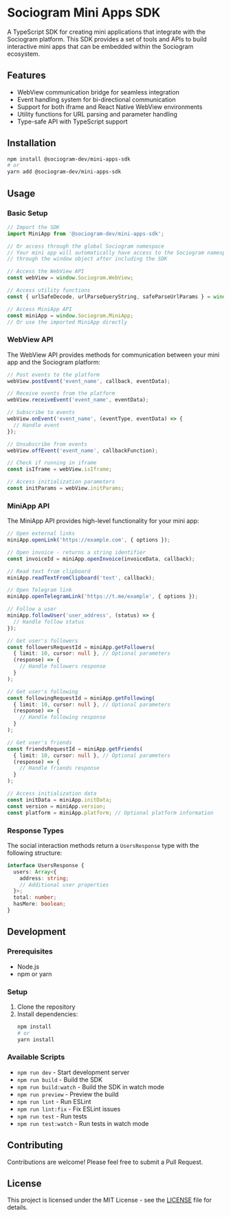 # Sociogram Mini Apps SDK

A TypeScript SDK for creating mini applications that integrate with the Sociogram platform. This SDK provides a set of tools and APIs to build interactive mini apps that can be embedded within the Sociogram ecosystem.

## Features

- WebView communication bridge for seamless integration
- Event handling system for bi-directional communication
- Support for both iframe and React Native WebView environments
- Utility functions for URL parsing and parameter handling
- Type-safe API with TypeScript support

## Installation

```bash
npm install @sociogram-dev/mini-apps-sdk
# or
yarn add @sociogram-dev/mini-apps-sdk
```

## Usage

### Basic Setup

```typescript
// Import the SDK
import MiniApp from '@sociogram-dev/mini-apps-sdk';

// Or access through the global Sociogram namespace
// Your mini app will automatically have access to the Sociogram namespace
// through the window object after including the SDK

// Access the WebView API
const webView = window.Sociogram.WebView;

// Access utility functions
const { urlSafeDecode, urlParseQueryString, safeParseUrlParams } = window.Sociogram.Utils;

// Access MiniApp API
const miniApp = window.Sociogram.MiniApp;
// Or use the imported MiniApp directly
```

### WebView API

The WebView API provides methods for communication between your mini app and the Sociogram platform:

```typescript
// Post events to the platform
webView.postEvent('event_name', callback, eventData);

// Receive events from the platform
webView.receiveEvent('event_name', eventData);

// Subscribe to events
webView.onEvent('event_name', (eventType, eventData) => {
  // Handle event
});

// Unsubscribe from events
webView.offEvent('event_name', callbackFunction);

// Check if running in iframe
const isIframe = webView.isIframe;

// Access initialization parameters
const initParams = webView.initParams;
```

### MiniApp API

The MiniApp API provides high-level functionality for your mini app:

```typescript
// Open external links
miniApp.openLink('https://example.com', { options });

// Open invoice - returns a string identifier
const invoiceId = miniApp.openInvoice(invoiceData, callback);

// Read text from clipboard
miniApp.readTextFromClipboard('text', callback);

// Open Telegram link
miniApp.openTelegramLink('https://t.me/example', { options });

// Follow a user
miniApp.followUser('user_address', (status) => {
  // Handle follow status
});

// Get user's followers
const followersRequestId = miniApp.getFollowers(
  { limit: 10, cursor: null }, // Optional parameters
  (response) => {
    // Handle followers response
  }
);

// Get user's following
const followingRequestId = miniApp.getFollowing(
  { limit: 10, cursor: null }, // Optional parameters
  (response) => {
    // Handle following response
  }
);

// Get user's friends
const friendsRequestId = miniApp.getFriends(
  { limit: 10, cursor: null }, // Optional parameters
  (response) => {
    // Handle friends response
  }
);

// Access initialization data
const initData = miniApp.initData;
const version = miniApp.version;
const platform = miniApp.platform; // Optional platform information
```

### Response Types

The social interaction methods return a `UsersResponse` type with the following structure:

```typescript
interface UsersResponse {
  users: Array<{
    address: string;
    // Additional user properties
  }>;
  total: number;
  hasMore: boolean;
}
```

## Development

### Prerequisites

- Node.js
- npm or yarn

### Setup

1. Clone the repository
2. Install dependencies:
   ```bash
   npm install
   # or
   yarn install
   ```

### Available Scripts

- `npm run dev` - Start development server
- `npm run build` - Build the SDK
- `npm run build:watch` - Build the SDK in watch mode
- `npm run preview` - Preview the build
- `npm run lint` - Run ESLint
- `npm run lint:fix` - Fix ESLint issues
- `npm run test` - Run tests
- `npm run test:watch` - Run tests in watch mode

## Contributing

Contributions are welcome! Please feel free to submit a Pull Request.

## License

This project is licensed under the MIT License - see the [LICENSE](LICENSE) file for details.